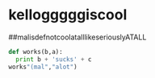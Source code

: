 # kellogggggiscool
##malisdefnotcoolatalllikeseriouslyATALL
```python
def works(b,a):
  print b + 'sucks' + c
works"(mal","alot")
```  

